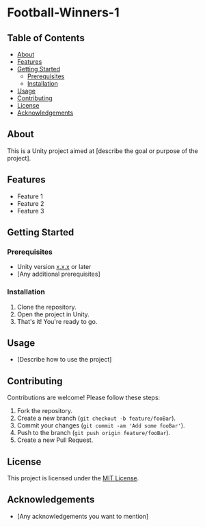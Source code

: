 # Football-Winners-1


## Table of Contents

- [About](#about)
- [Features](#features)
- [Getting Started](#getting-started)
  - [Prerequisites](#prerequisites)
  - [Installation](#installation)
- [Usage](#usage)
- [Contributing](#contributing)
- [License](#license)
- [Acknowledgements](#acknowledgements)

## About

This is a Unity project aimed at [describe the goal or purpose of the project].

## Features

- Feature 1
- Feature 2
- Feature 3

## Getting Started

### Prerequisites

- Unity version [x.x.x](https://unity.com) or later
- [Any additional prerequisites]

### Installation

1. Clone the repository.
2. Open the project in Unity.
3. That's it! You're ready to go.

## Usage

- [Describe how to use the project]

## Contributing

Contributions are welcome! Please follow these steps:

1. Fork the repository.
2. Create a new branch (`git checkout -b feature/fooBar`).
3. Commit your changes (`git commit -am 'Add some fooBar'`).
4. Push to the branch (`git push origin feature/fooBar`).
5. Create a new Pull Request.

## License

This project is licensed under the [MIT License](LICENSE).

## Acknowledgements

- [Any acknowledgements you want to mention]
